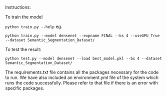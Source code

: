 Instructions:

To train the model
 
```python train.py --help```
eg.

```python train.py --model densenet --expname FINAL --bs 4 --useGPU True --dataset Semantic_Segmentation_Dataset/```


To test the result:
 
```python test.py --model densenet --load best_model.pkl --bs 4 --dataset Semantic_Segmentation_Dataset/```



The requirements.txt file contains all the packages necessary for the code to run. We have also included an environment.yml file of the system which runs the code successfully.  Please refer to that file if there is an error with specific packages.



